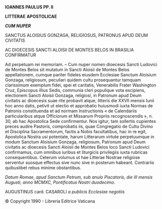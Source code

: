 **IOANNES PAULUS PP. II**

**LITTERAE** **APOSTOLICAE**

***CUM NUPER***

SANCTUS ALOISIUS GONZAGA, RELIGIOSUS, PATRONUS APUD DEUM CIVITATIS

AC DIOECESIS SANCTI ALOISII DE MONTES BELOS IN BRASILIA CONFIRMATUR

Ad perpetuam rei memoriam. – Cum nuper nomen dioecesis Sancti Ludovici de Montes Belos sit mutatum in Sancti Aloisii de Montes Belos appellationem, cumque pariter fideles eiusdem Ecclesiae Sanctum Aloisium Gonzaga, religiosum, peculiari quidem cultu prosequantur tamquam clarissimum exemplum fidei, spei et caritatis, Venerabilis Frater Washington Cruz, Episcopus illius Sedis, communia cleri populique vota excipiens, electionem Sancti Aloisii Gonzaga, religiosi, in Patronum apud Deum civitatis ac dioecesis suae rite probavit atque, litteris die XXVII mensis Iunii hoc anno datis, petivit ut electio et approbatio huiusmodi iuxta Normas de Patronis constituenda et ad normam Instructionis « de Calendariis particularibus atque Officiorum et Missarum Propriis recognoscendis », n. 30, ab hac Apostolica Sede confirmentur. Nos igitur, tam sollertis cupientes preces audire Pastoris, comprobatis iis, quae Congregatio de Cultu Divino et Disciplina Sacramentorum, factis a Nobis facultatibus, hac in re egit, Apostolica Nostra usi potentate, harum Litterarum virtute perpetuumque in modum Sanctum Aloisium Gonzaga, religiosum, Patronum apud Deum civitatis ac dioecesis Sancti Aloisii de Montes Belos loco Sancti Ludovici confirmamus, cum omnibus iuribus et liturgicis privilegiis iuxta rubricas consequentibus. Ceterum volumus ut hae Litterae Nostrae religiose serventur suosque effectus sive nunc sive in posterum habeant. Contrariis quibuslibet rebus minime obstantibus.

*Datum Romae, apud Sanctum Petrum, sub anulo Piscatoris, die III mensis Augusti, anno MCMXC, Pontificatus Nostri duodecimo.*

AUGUSTINUS card. CASAROLI *a publicis Ecclesiae negotiis*

© Copyright 1990 - Libreria Editrice Vaticana